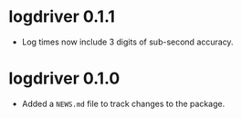 # logdriver 0.1.1

* Log times now include 3 digits of sub-second accuracy.

# logdriver 0.1.0

* Added a `NEWS.md` file to track changes to the package.

